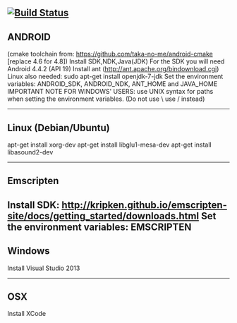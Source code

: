 [![Build Status](https://travis-ci.org/woodjazz/nsg-library.svg?branch=master)](https://travis-ci.org/woodjazz/nsg-library)
---------------------------
ANDROID
---------------------------
(cmake toolchain from: https://github.com/taka-no-me/android-cmake   [replace 4.6 for 4.8])
Install SDK,NDK,Java(JDK)
For the SDK you will need Android 4.4.2 (API 19)
Install ant (http://ant.apache.org/bindownload.cgi)
Linux also needed: sudo apt-get install openjdk-7-jdk
Set the environment variables: ANDROID_SDK, ANDROID_NDK, ANT_HOME and JAVA_HOME 
IMPORTANT NOTE FOR WINDOWS' USERS: use UNIX syntax for paths when setting the environment variables. (Do not use \ use / instead)

-------------------------
Linux (Debian/Ubuntu)
-------------------------
apt-get install xorg-dev
apt-get install libglu1-mesa-dev
apt-get install libasound2-dev

-------------------------
Emscripten
-------------------------
Install SDK: http://kripken.github.io/emscripten-site/docs/getting_started/downloads.html
Set the environment variables: EMSCRIPTEN
-------------------------
Windows
-------------------------
Install Visual Studio 2013

-------------------------
OSX
-------------------------
Install XCode
